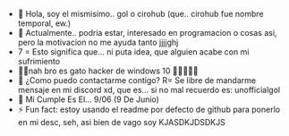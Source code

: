 - 👋 Hola, soy el mismisimo.. gol o cirohub (que.. cirohub fue nombre temporal, ew.)
- 👀 Actualmente.. podria estar, interesado en programacion o cosas asi, pero la motivacion no me ayuda tanto jjjjghj
- 7 = Esto significa que... ni puta idea, que alguien acabe con mi sufrimiento
- 🐱‍💻nah bro es gato hacker de windows 10 🚗🚗🚗🚗🚗
- 🛬 ¿Como puedo contactarme contigo? R= Se libre de mandarme mensaje en mi discord xd, que es... si no mal recuerdo es: unofficialgol 
- 🎂 Mi Cumple Es El... 9/06 (9 De Junio) 
- ⚡ Fun fact: estoy usando el readme por defecto de github para ponerlo en mi desc, seh, asi bien de vago soy KJASDKJDSDKJS

<!---
CiroHub/CiroHub is a ✨ special ✨ repository because its `README.md` (this file) appears on your GitHub profile.
You can click the Preview link to take a look at your changes.
--->
